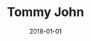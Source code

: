 ---
layout: site
title: "Tommy John"
date: 2018-01-01
categories: [lifestyle]
version: 1.4.8
major: 1
minor: 4
patch: 8
slug: tommy-john
link: https://www.tommyjohn.com/
submitter: lpolepeddi
permalink: /sites/:slug
---
